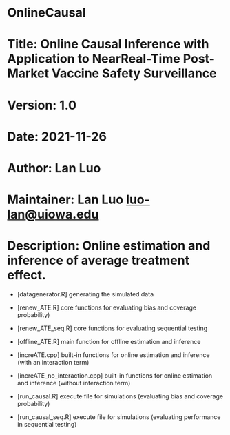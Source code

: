 # OnlineCausal

# Title: Online Causal Inference with Application to NearReal-Time Post-Market Vaccine Safety Surveillance
# Version: 1.0
# Date: 2021-11-26
# Author: Lan Luo
# Maintainer: Lan Luo <luo-lan@uiowa.edu>

# Description: Online estimation and inference of average treatment effect. 
* [datagenerator.R] generating the simulated data

* [renew_ATE.R] core functions for evaluating bias and coverage probability)
* [renew_ATE_seq.R] core functions for evaluating sequential testing
* [offline_ATE.R] main function for offline estimation and inference
* [increATE.cpp] built-in functions for online estimation and inference (with an interaction term)
* [increATE_no_interaction.cpp] built-in functions for online estimation and inference (without interaction term)

* [run_causal.R] execute file for simulations (evaluating bias and coverage probability)
* [run_causal_seq.R] execute file for simulations (evaluating performance in sequential testing)
